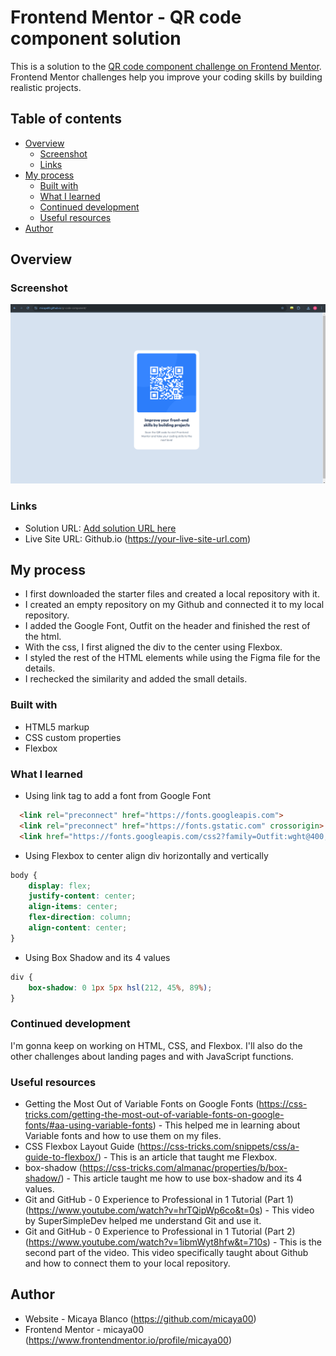 # Frontend Mentor - QR code component solution

This is a solution to the [QR code component challenge on Frontend Mentor](https://www.frontendmentor.io/challenges/qr-code-component-iux_sIO_H). Frontend Mentor challenges help you improve your coding skills by building realistic projects. 

## Table of contents

- [Overview](#overview)
  - [Screenshot](#screenshot)
  - [Links](#links)
- [My process](#my-process)
  - [Built with](#built-with)
  - [What I learned](#what-i-learned)
  - [Continued development](#continued-development)
  - [Useful resources](#useful-resources)
- [Author](#author)

## Overview

### Screenshot

![](./screenshot.png)

### Links

- Solution URL: [Add solution URL here](https://your-solution-url.com)
- Live Site URL: Github.io (https://your-live-site-url.com)

## My process
- I first downloaded the starter files and created a local repository with it. 
- I created an empty repository on my Github and connected it to my local repository.
- I added the Google Font, Outfit on the header and finished the rest of the html.
- With the css, I first aligned the div to the center using Flexbox. 
- I styled the rest of the HTML elements while using the Figma file for the details.
- I rechecked the similarity and added the small details. 

### Built with

- HTML5 markup
- CSS custom properties
- Flexbox

### What I learned

- Using link tag to add a font from Google Font
```html
  <link rel="preconnect" href="https://fonts.googleapis.com">
  <link rel="preconnect" href="https://fonts.gstatic.com" crossorigin>
  <link href="https://fonts.googleapis.com/css2?family=Outfit:wght@400;700&display=swap" rel="stylesheet">

```

- Using Flexbox to center align div horizontally and vertically
```css
body {
    display: flex;
    justify-content: center;
    align-items: center;
    flex-direction: column;
    align-content: center;
}
```

- Using Box Shadow and its 4 values
```css
div {
    box-shadow: 0 1px 5px hsl(212, 45%, 89%);
}
```

### Continued development

I'm gonna keep on working on HTML, CSS, and Flexbox. I'll also do the other challenges about landing pages and with JavaScript functions.

### Useful resources

- Getting the Most Out of Variable Fonts on Google Fonts (https://css-tricks.com/getting-the-most-out-of-variable-fonts-on-google-fonts/#aa-using-variable-fonts) - This helped me in learning about Variable fonts and how to use them on my files.
- CSS Flexbox Layout Guide (https://css-tricks.com/snippets/css/a-guide-to-flexbox/) - This is an article that taught me Flexbox.
- box-shadow (https://css-tricks.com/almanac/properties/b/box-shadow/) - This article taught me how to use box-shadow and its 4 values.
- Git and GitHub - 0 Experience to Professional in 1 Tutorial (Part 1) (https://www.youtube.com/watch?v=hrTQipWp6co&t=0s) - This video by SuperSimpleDev helped me understand Git and use it.
- Git and GitHub - 0 Experience to Professional in 1 Tutorial (Part 2)(https://www.youtube.com/watch?v=1ibmWyt8hfw&t=710s) - This is the second part of the video. This video specifically taught about Github and how to connect them to your local repository.

## Author

- Website - Micaya Blanco (https://github.com/micaya00)
- Frontend Mentor - micaya00 (https://www.frontendmentor.io/profile/micaya00)